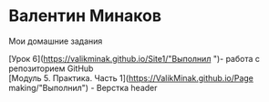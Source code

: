 # Валентин Минаков  
Мои домашние задания


[Урок 6](https://valikminak.github.io/Site1/"Выполнил ")- работа с репозиторием GitHub  
[Модуль 5. Практика. Часть 1](https://ValikMinak.github.io/Page making/"Выполнил") - Верстка header
